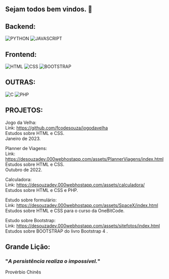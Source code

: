 ## Sejam todos bem vindos. 🖖

## Backend:

![PYTHON](https://img.shields.io/badge/Python-3776AB?style=for-the-badge&logo=python&logoColor=white)
![JAVASCRIPT](https://img.shields.io/badge/JavaScript-F7DF1E?style=for-the-badge&logo=javascript&logoColor=black)

## Frontend:

![HTML](https://img.shields.io/badge/HTML-239120?style=for-the-badge&logo=html5&logoColor=white)
![CSS](https://img.shields.io/badge/CSS-239120?&style=for-the-badge&logo=css3&logoColor=white)
![BOOTSTRAP](https://img.shields.io/badge/Bootstrap-563D7C?style=for-the-badge&logo=bootstrap&logoColor=white)

## OUTRAS:

![C](https://img.shields.io/badge/C-00599C?style=for-the-badge&logo=c&logoColor=white)
![PHP](https://img.shields.io/badge/PHP-777BB4?style=for-the-badge&logo=php&logoColor=white)

## PROJETOS:

Jogo da Velha: <br>
Link: https://github.com/fcodesouza/jogodavelha<br>
Estudos sobre HTML e CSS.<br>
Janeiro de 2023.<br>

Planner de Viagens: <br>
Link: https://desouzadev.000webhostapp.com/assets/PlannerViagens/index.html <br>
Estudos sobre HTML e CSS.<br>
Outubro de 2022.<br>

Calculadora: <br>
Link: https://desouzadev.000webhostapp.com/assets/calculadora/ <br>
Estudos sobre HTML e CSS e PHP.<br>

Estudo sobre formulário: <br>
Link: https://desouzadev.000webhostapp.com/assets/SpaceX/index.html <br>
Estudos sobre HTML e CSS para o curso da OneBitCode.<br>

Estudo sobre Bootstrap: <br>
Link: https://desouzadev.000webhostapp.com/assets/sitefotos/index.html <br>
Estudos sobre BOOTSTRAP do livro Bootstrap 4 .<br>

## Grande Lição:

### "_A persistência realiza o impossível._"

Provérbio Chinês

